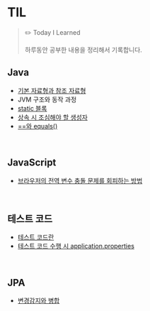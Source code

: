 # TIL
> ✏️ Today I Learned
> 
> 하루동안 공부한 내용을 정리해서 기록합니다.

## Java
* [기본 자료형과 참조 자료형](https://github.com/kyunghyun-Park/TIL/blob/main/Java/DataType.md)
* JVM 구조와 동작 과정
* [static 블록](https://github.com/kyunghyun-Park/TIL/blob/main/Java/staticBlock.md)
* [상속 시 조심해야 할 생성자](https://github.com/kyunghyun-Park/TIL/blob/main/Java/inheritanceAndConstructor.md)
* [==와 equals()](https://github.com/kyunghyun-Park/TIL/blob/main/Java/%3D%3Dandequals.md)

<br>

## JavaScript
* [브라우저의 전역 변수 충돌 문제를 회피하는 방법](https://github.com/kyunghyun-Park/TIL/blob/main/JavaScript/scope.md)

<br>

## 테스트 코드
* [테스트 코드란](https://github.com/kyunghyun-Park/TIL/blob/main/TestCode/applicationProperties.md)
* [테스트 코드 수행 시 application.properties](https://github.com/kyunghyun-Park/TIL/blob/main/TestCode/applicationProperties.md)

<br>

## JPA
* [변경감지와 병합](https://github.com/kyunghyun-Park/TIL/blob/main/JPA/dirtychecking_merge.md)

